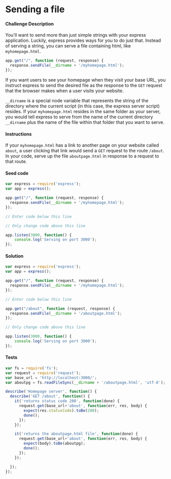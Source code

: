 #  Sending a file

#### Challenge Description

You'll want to send more than just simple strings with your express application. Luckily, express provides ways for you to do just that. Instead of serving a string, you can serve a file containing html, like `myhomepage.html`. 

```javascript
app.get("/", function (request, response) {
  response.sendFile(__dirname + '/myhomepage.html');
});
```
If you want users to see your homepage when they visit your base URL, you instruct express to send the desired file as the response to the `GET` request that the browser makes when a user visits your website.

`__dirname` is a special node variable that represents the string of the directory where the current script (in this case, the express server script) resides. If your `myhomepage.html` resides in the same folder as your server, you would tell express to serve from the name of the current directory `__dirname` plus the name of the file within that folder that you want to serve.

#### Instructions

If your `myhomepage.html` has a link to another page on your website called `about`, a user clicking that link would send a `GET` request to the route `/about`. In your code, serve up the file `aboutpage.html` in response to a request to that route.

#### Seed code

```javascript
var express = require('express');
var app = express();

app.get("/", function (request, response) {
  response.sendFile(__dirname + '/myhomepage.html');
});

// Enter code below this line

// Only change code above this line

app.listen(3000, function() {
    console.log('Serving on port 3000');
});
```

#### Solution

```javascript
var express = require('express');
var app = express();

app.get("/", function (request, response) {
  response.sendFile(__dirname + '/myhomepage.html');
});

// Enter code below this line

app.get("/about", function (request, response) {
  response.sendFile(__dirname + '/aboutpage.html');
});

// Only change code above this line

app.listen(3000, function() {
    console.log('Serving on port 3000');
});
```

#### Tests

```javascript
var fs = require('fs');
var request = require('request');
var base_url = 'http://localhost:3000/';
var aboutpg = fs.readFileSync(__dirname + '/aboutpage.html', 'utf-8');

describe('Homepage server', function() {
  describe('GET /about', function() {
    it('returns status code 200', function(done) {
      request.get(base_url+'about', function(err, res, body) {
        expect(res.statusCode).toBe(200);
        done();
      });
    });

    it('returns the aboutpage.html file', function(done) {
      request.get(base_url+'about', function(err, res, body) {
        expect(body).toBe(aboutpg);
        done();
      });
    });

  });
});
```

